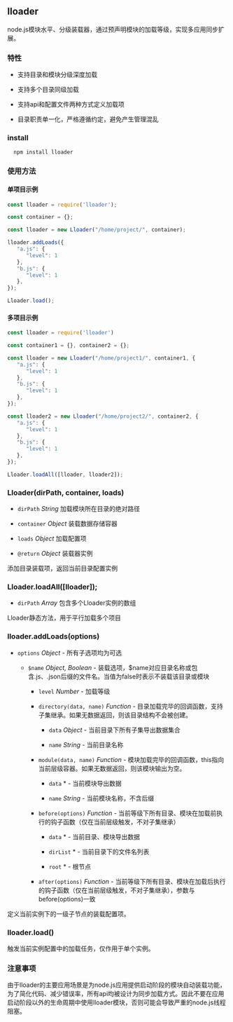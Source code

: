 ## lloader

node.js模块水平、分级装载器，通过预声明模块的加载等级，实现多应用同步扩展。

### 特性

* 支持目录和模块分级深度加载

* 支持多个目录同级加载

* 支持api和配置文件两种方式定义加载项

* 目录职责单一化，严格遵循约定，避免产生管理混乱

### install

      npm install lloader

### 使用方法

#### 单项目示例

```js
const lloader = require('lloader');

const container = {};

const lloader = new Lloader("/home/project/", container);

lloader.addLoads({
   "a.js": {
      "level": 1
   },
   "b.js": {
      "level": 1
   },
});

Lloader.load();
```

#### 多项目示例

```js
const lloader = require('lloader')

const container1 = {}, container2 = {};

const lloader = new Lloader("/home/project1/", container1, {
   "a.js": {
      "level": 1
   },
   "b.js": {
      "level": 1
   },
});

const lloader2 = new Lloader("/home/project2/", container2, {
   "a.js": {
      "level": 1
   },
   "b.js": {
      "level": 1
   },
});

Lloader.loadAll([lloader, lloader2]);
```

### Lloader(dirPath, container, loads)

*  `dirPath` *String* 加载模块所在目录的绝对路径

*  `container` *Object* 装载数据存储容器

*  `loads` *Object* 加载配置项

*  `@return` *Object* 装载器实例

添加目录装载项，返回当前目录配置实例


### Lloader.loadAll([lloader]);

*  `dirPath` *Array* 包含多个Lloader实例的数组

Lloader静态方法，用于平行加载多个项目


### lloader.addLoads(options)

*  `options` *Object* - 所有子选项均为可选

      *  `$name` *Object, Boolean* - 装载选项，$name对应目录名称或包含.js、.json后缀的文件名。当值为false时表示不装载该目录或模块

         *  `level` *Number* - 加载等级

         *  `directory(data, name)` *Function* - 目录加载完毕的回调函数，支持子集继承。如果无数据返回，则该目录结构不会被创建。

               *  `data` *Object* - 当前目录下所有子集导出数据集合

               *  `name` *String* - 当前目录名称

         *  `module(data, name)` *Function* - 模块加载完毕的回调函数，this指向当前层级容器。如果无数据返回，则该模块输出为空。

               *  `data` * - 当前模块导出数据

               *  `name` *String* - 当前模块名称，不含后缀

         *  `before(options)` *Function* - 当前等级下所有目录、模块在加载前执行的钩子函数（仅在当前层级触发，不对子集继承）

               *  `data` * - 当前目录、模块导出数据

               *  `dirList` * - 当前目录下的文件名列表

               *  `root` * - 根节点

         *  `after(options)` *Function* - 当前等级下所有目录、模块在加载后执行的钩子函数（仅在当前层级触发，不对子集继承），参数与before(options)一致


定义当前实例下的一级子节点的装载配置项。


### lloader.load()

触发当前实例配置中的加载任务，仅作用于单个实例。


### 注意事项

由于lloader的主要应用场景是为node.js应用提供启动阶段的模块自动装载功能，为了简化代码、减少错误率，所有api均被设计为同步加载方式。因此不要在应用启动阶段以外的生命周期中使用lloader模块，否则可能会导致严重的node.js线程阻塞。